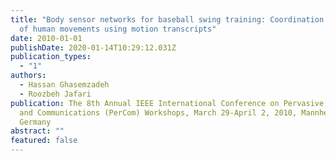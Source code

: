 ```yaml
---
title: "Body sensor networks for baseball swing training: Coordination analysis
  of human movements using motion transcripts"
date: 2010-01-01
publishDate: 2020-01-14T10:29:12.031Z
publication_types:
  - "1"
authors:
  - Hassan Ghasemzadeh
  - Roozbeh Jafari
publication: The 8th Annual IEEE International Conference on Pervasive Computing
  and Communications (PerCom) Workshops, March 29-April 2, 2010, Mannheim,
  Germany
abstract: ""
featured: false
---
```

